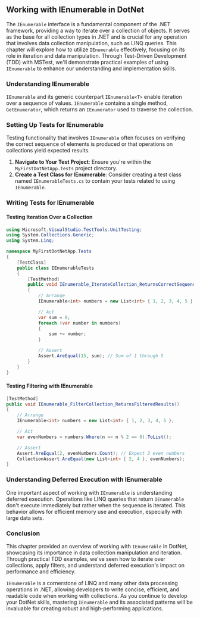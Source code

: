 ## Working with IEnumerable in DotNet

The `IEnumerable` interface is a fundamental component of the .NET framework, providing a way to iterate over a collection of objects. It serves as the base for all collection types in .NET and is crucial for any operation that involves data collection manipulation, such as LINQ queries. This chapter will explore how to utilize `IEnumerable` effectively, focusing on its role in iteration and data manipulation. Through Test-Driven Development (TDD) with MSTest, we'll demonstrate practical examples of using `IEnumerable` to enhance our understanding and implementation skills.

### Understanding IEnumerable

`IEnumerable` and its generic counterpart `IEnumerable<T>` enable iteration over a sequence of values. `IEnumerable` contains a single method, `GetEnumerator`, which returns an `IEnumerator` used to traverse the collection.

### Setting Up Tests for IEnumerable

Testing functionality that involves `IEnumerable` often focuses on verifying the correct sequence of elements is produced or that operations on collections yield expected results.

1. **Navigate to Your Test Project**: Ensure you're within the `MyFirstDotNetApp.Tests` project directory.
2. **Create a Test Class for IEnumerable**: Consider creating a test class named `IEnumerableTests.cs` to contain your tests related to using `IEnumerable`.

### Writing Tests for IEnumerable

#### Testing Iteration Over a Collection

```csharp
using Microsoft.VisualStudio.TestTools.UnitTesting;
using System.Collections.Generic;
using System.Linq;

namespace MyFirstDotNetApp.Tests
{
    [TestClass]
    public class IEnumerableTests
    {
        [TestMethod]
        public void IEnumerable_IterateCollection_ReturnsCorrectSequence()
        {
            // Arrange
            IEnumerable<int> numbers = new List<int> { 1, 2, 3, 4, 5 };

            // Act
            var sum = 0;
            foreach (var number in numbers)
            {
                sum += number;
            }

            // Assert
            Assert.AreEqual(15, sum); // Sum of 1 through 5
        }
    }
}
```

#### Testing Filtering with IEnumerable

```csharp
[TestMethod]
public void IEnumerable_FilterCollection_ReturnsFilteredResults()
{
    // Arrange
    IEnumerable<int> numbers = new List<int> { 1, 2, 3, 4, 5 };

    // Act
    var evenNumbers = numbers.Where(n => n % 2 == 0).ToList();

    // Assert
    Assert.AreEqual(2, evenNumbers.Count); // Expect 2 even numbers
    CollectionAssert.AreEqual(new List<int> { 2, 4 }, evenNumbers);
}
```

### Understanding Deferred Execution with IEnumerable

One important aspect of working with `IEnumerable` is understanding deferred execution. Operations like LINQ queries that return `IEnumerable` don't execute immediately but rather when the sequence is iterated. This behavior allows for efficient memory use and execution, especially with large data sets.

### Conclusion

This chapter provided an overview of working with `IEnumerable` in DotNet, showcasing its importance in data collection manipulation and iteration. Through practical TDD examples, we've seen how to iterate over collections, apply filters, and understand deferred execution's impact on performance and efficiency.

`IEnumerable` is a cornerstone of LINQ and many other data processing operations in .NET, allowing developers to write concise, efficient, and readable code when working with collections. As you continue to develop your DotNet skills, mastering `IEnumerable` and its associated patterns will be invaluable for creating robust and high-performing applications.
